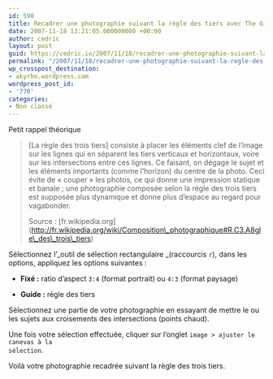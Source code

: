```yaml
---
id: 590
title: Recadrer une photographie suivant la règle des tiers avec The Gimp
date: 2007-11-18 13:21:05.000000000 +00:00
author: cedric
layout: post
guid: https://cedric.io/2007/11/18/recadrer-une-photographie-suivant-la-regle-des-tiers-avec-the-gimp.html
permalink: "/2007/11/18/recadrer-une-photographie-suivant-la-regle-des-tiers-avec-the-gimp/"
wp_crosspost_destination:
- akyrho.wordpress.com
wordpress_post_id:
- '770'
categories:
- Non classé
---
```

Petit rappel théorique

> [La règle des trois tiers] consiste à placer les éléments clef de l&rsquo;image sur les lignes qui en séparent les tiers verticaux et horizontaux, voire sur les intersections entre ces lignes. Ce faisant, on dégage le sujet et les éléments importants (comme l&rsquo;horizon) du centre de la photo. Ceci évite de « couper » les photos, ce qui donne une impression statique et banale ; une photographie composée selon la règle des trois tiers est supposée plus dynamique et donne plus d&rsquo;espace au regard pour vagabonder.
> 
> Source : \[fr.wikipedia.org\](http://fr.wikipedia.org/wiki/Composition\_photographique#R.C3.A8gle\_des\_trois\_tiers)

Sélectionnez l’\_outil de sélection rectangulaire \_(raccourcis <code class="highlighter-rouge">r</code>), dans les options, appliquez les options suivantes :

  * **Fixé :** ratio d’aspect <code class="highlighter-rouge">3:4</code> (format portrait) ou <code class="highlighter-rouge">4:3</code> (format paysage)

  * **Guide :** règle des tiers

Sélectionnez une partie de votre photographie en essayant de mettre le ou les sujets aux croisements des intersections (points chaud).

Une fois votre sélection effectuée, cliquer sur l’onglet <code class="highlighter-rouge">image > ajuster le canevas à la sélection</code>.

Voilà votre photographie recadrée suivant la règle des trois tiers.